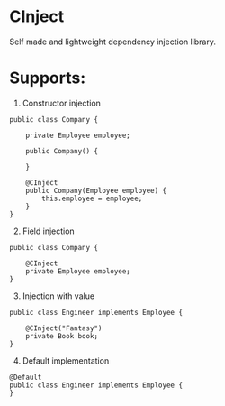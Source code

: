 # CInject
Self made and lightweight dependency injection library. 

# Supports:

1. Constructor injection

```
public class Company {

    private Employee employee;

    public Company() {

    }

    @CInject
    public Company(Employee employee) {
        this.employee = employee;
    }
}
```

2. Field injection
```
public class Company {

    @CInject
    private Employee employee;
}
```

3. Injection with value
```
public class Engineer implements Employee {
    
    @CInject("Fantasy")
    private Book book;
}
```

4. Default implementation
```
@Default
public class Engineer implements Employee {
}
```
